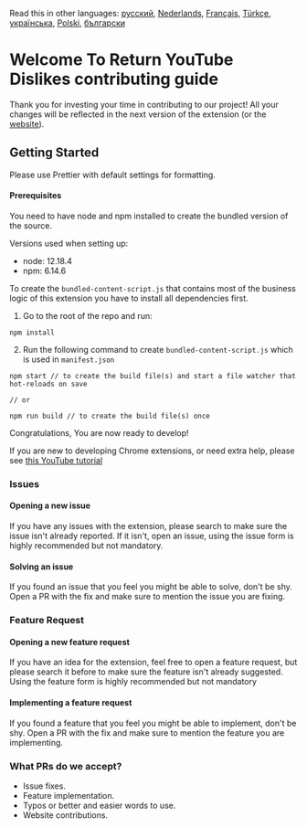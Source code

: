 Read this in other languages: [русский](CONTRIBUTINGru.md), [Nederlands](CONTRIBUTINGnl.md), [Français](CONTRIBUTINGfr.md), [Türkçe](CONTRIBUTINGtr.md), [українська](CONTRIBUTINGuk.md), [Polski](CONTRIBUTINGpl.md), [български](CONTRIBUTINGbg.md)


# Welcome To Return YouTube Dislikes contributing guide

Thank you for investing your time in contributing to our project! All your changes will be reflected in the next version of the extension (or the [website](https://www.returnyoutubedislike.com/)).

## Getting Started

Please use Prettier with default settings for formatting.

#### Prerequisites

You need to have node and npm installed to create the bundled version of the source.

Versions used when setting up:

- node: 12.18.4
- npm: 6.14.6

To create the `bundled-content-script.js` that contains most of the business logic of this extension you have to install all dependencies first.

1. Go to the root of the repo and run:

```
npm install
```

2. Run the following command to create `bundled-content-script.js` which is used in `manifest.json`

```
npm start // to create the build file(s) and start a file watcher that hot-reloads on save

// or

npm run build // to create the build file(s) once
```

Congratulations, You are now ready to develop!

If you are new to developing Chrome extensions, or need extra help, please see [this YouTube tutorial](https://www.youtube.com/watch?v=mdOj6HYE3_0)

### Issues

#### Opening a new issue

If you have any issues with the extension, please search to make sure the issue isn't already reported. If it isn't, open an issue, using the issue form is highly recommended but not mandatory.

#### Solving an issue

If you found an issue that you feel you might be able to solve, don't be shy. Open a PR with the fix and make sure to mention the issue you are fixing.

### Feature Request

#### Opening a new feature request

If you have an idea for the extension, feel free to open a feature request, but please search it before to make sure the feature isn't already suggested. Using the feature form is highly recommended but not mandatory

#### Implementing a feature request

If you found a feature that you feel you might be able to implement, don't be shy. Open a PR with the fix and make sure to mention the feature you are implementing.

### What PRs do we accept?

- Issue fixes.
- Feature implementation.
- Typos or better and easier words to use.
- Website contributions.
